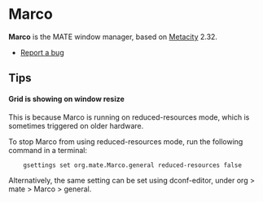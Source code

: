 # Marco

**Marco** is the MATE window manager, based on
[Metacity](http://live.gnome.org/Metacity) 2.32.


  * [Report a bug](https://github.com/mate-desktop/marco/issues/)

## Tips

#### Grid is showing on window resize

This is because Marco is running on reduced-resources mode, which is sometimes
triggered on older hardware.

To stop Marco from using reduced-resources mode, run the following command in
a terminal:

```bash
    gsettings set org.mate.Marco.general reduced-resources false
```

Alternatively, the same setting can be set using dconf-editor, under org  > mate > Marco > general.
